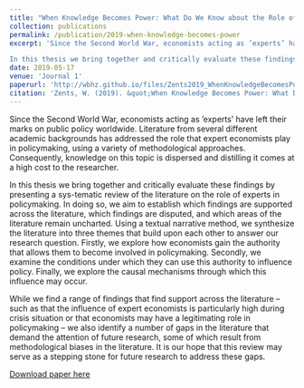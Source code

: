 ```yaml
---
title: "When Knowledge Becomes Power: What Do We Know about the Role of Expert Economists in Policymaking?"
collection: publications
permalink: /publication/2019-when-knowledge-becomes-power
excerpt: 'Since the Second World War, economists acting as ’experts’ have left their marks on public policy worldwide. Literature from several different academic backgrounds has addressed the role that expert economists play in policymaking, using a variety of methodological approaches. Consequently, knowledge on this topic is dispersed and distilling it comes at a high cost to the researcher.

In this thesis we bring together and critically evaluate these findings by presenting a sys-tematic review of the literature on the role of experts in policymaking. In doing so, we aim to establish which findings are supported across the literature, which findings are disputed, and which areas of the literature remain uncharted. Using a textual narrative method, we synthesize the literature into three themes that build upon each other to answer our research question. Firstly, we explore how economists gain the authority that allows them to become involved in policymaking. Secondly, we examine the conditions under which they can use this authority to influence policy. Finally, we explore the causal mechanisms through which this influence may occur.'
date: 2019-05-17
venue: 'Journal 1'
paperurl: 'http://wbhz.github.io/files/Zents2019_WhenKnowledgeBecomesPower_Article.pdf'
citation: 'Zents, W. (2019). &quot;When Knowledge Becomes Power: What Do We Know about the Role of Expert Economists in Policymaking?&quot;'
---
```

Since the Second World War, economists acting as ’experts’ have left their marks on public policy worldwide. Literature from several different academic backgrounds has addressed the role that expert economists play in policymaking, using a variety of methodological approaches. Consequently, knowledge on this topic is dispersed and distilling it comes at a high cost to the researcher.

In this thesis we bring together and critically evaluate these findings by presenting a sys-tematic review of the literature on the role of experts in policymaking. In doing so, we aim to establish which findings are supported across the literature, which findings are disputed, and which areas of the literature remain uncharted. Using a textual narrative method, we synthesize the literature into three themes that build upon each other to answer our research question. Firstly, we explore how economists gain the authority that allows them to become involved in policymaking. Secondly, we examine the conditions under which they can use this authority to influence policy. Finally, we explore the causal mechanisms through which this influence may occur.

While we find a range of findings that find support across the literature – such as that the influence of expert economists is particularly high during crisis situation or that economists may have a legitimating role in policymaking – we also identify a number of gaps in the literature that demand the attention of future research, some of which result from methodological biases in the literature. It is our hope that this review may serve as a stepping stone for future research to address these gaps.

[Download paper here](http://wbhz.github.io/files/Zents2019_WhenKnowledgeBecomesPower_Article.pdf)